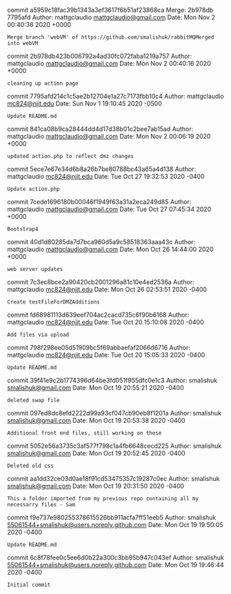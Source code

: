 commit a5959c18fac39b1343a3ef3617f6b51af23868ca
Merge: 2b978db 7795afd
Author: mattgclaudio <mattgclaudio@gmail.com>
Date:   Mon Nov 2 00:40:36 2020 +0000

    Merge branch 'webVM' of https://github.com/smalishuk/rabbitMQMerged into webVM

commit 2b978db423b006792a4ad30fc072faba1219a757
Author: mattgclaudio <mattgclaudio@gmail.com>
Date:   Mon Nov 2 00:40:16 2020 +0000

    cleaning up action page

commit 7795afd214c1c5ae2b12704e1a27c7173fbb10c4
Author: mattgclaudio <mc824@njit.edu>
Date:   Sun Nov 1 19:10:45 2020 -0500

    Update README.md

commit 841ca08b9ca28444dd4d17d38b01c2bee7ab15ad
Author: mattgclaudio <mattgclaudio@gmail.com>
Date:   Mon Nov 2 00:06:19 2020 +0000

    updated action.php to reflect dmz changes

commit 5ece7e67e34d6b8a26b7be80788bc43a65a4d138
Author: mattgclaudio <mc824@njit.edu>
Date:   Tue Oct 27 19:32:53 2020 -0400

    Update action.php

commit 7cede1696180b00046f1949f63a31a2eca249d85
Author: mattgclaudio <mattgclaudio@gmail.com>
Date:   Tue Oct 27 07:45:34 2020 +0000

    Bootstrap4

commit 40d1d80285da7d7bca960d5a9c58518363aaa43c
Author: mattgclaudio <mattgclaudio@gmail.com>
Date:   Mon Oct 26 14:44:00 2020 +0000

    web server updates

commit 7c3ec8bce2a90420cb2001296a81c10e4ed2536a
Author: mattgclaudio <mc824@njit.edu>
Date:   Mon Oct 26 02:53:51 2020 -0400

    Create testFileForDMZAdditions

commit fd68981113d639eef704ac2cacd735c6f90b6168
Author: mattgclaudio <mc824@njit.edu>
Date:   Tue Oct 20 15:10:08 2020 -0400

    Add files via upload

commit 798f298ee05d51909bc5f69abbaefaf2066d6716
Author: mattgclaudio <mc824@njit.edu>
Date:   Tue Oct 20 15:05:33 2020 -0400

    Update README.md

commit 39f41e9c2b1774396d64be3fd051f955dfc0e1c3
Author: smalishuk <smalishuk@gmail.com>
Date:   Mon Oct 19 20:55:21 2020 -0400

    deleted swap file

commit 097ed8dc8efd2222d99a93cf047cb90eb8f1201a
Author: smalishuk <smalishuk@gmail.com>
Date:   Mon Oct 19 20:53:38 2020 -0400

    Additional front end files, still working on these

commit 5052e56a3735c3af577f798c1a4fb6648cecd225
Author: smalishuk <smalishuk@gmail.com>
Date:   Mon Oct 19 20:52:45 2020 -0400

    Deleted old css

commit aa1dd32ce03d0ae18f91cd53475357c19287c0ec
Author: smalishuk <smalishuk@gmail.com>
Date:   Mon Oct 19 20:31:50 2020 -0400

    This a folder imported from my previous repo containing all my necessarry files - Sam

commit f9e737e980255378615526bb911acfa7ff51eeb5
Author: smalishuk <55061544+smalishuk@users.noreply.github.com>
Date:   Mon Oct 19 19:50:05 2020 -0400

    Update README.md

commit 6c8f78fee0c5ee6d0b22a300c3bb95b947c043ef
Author: smalishuk <55061544+smalishuk@users.noreply.github.com>
Date:   Mon Oct 19 19:46:44 2020 -0400

    Initial commit
